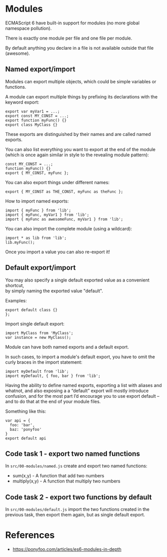# Modules

ECMAScript 6 have built-in support for modules (no more global namespace pollution).

There is exactly one module per file and one file per module. 

By default anything you declare in a file is not available outside that file (awesome). 

## Named export/import

Modules can export multiple objects, which could be simple variables or functions.

A module can export multiple things by prefixing its declarations with the keyword export:

```
export var myVar1 = ...;
export const MY_CONST = ...;
export function myFunc() {}
export class MyClass {}
```

These exports are distinguished by their names and are called named exports.

You can also list everything you want to export at the end of the module 
(which is once again similar in style to the revealing module pattern):

```
const MY_CONST = ...;
function myFunc() {}
export { MY_CONST, myFunc };
```

You can also export things under different names:

```
export { MY_CONST as THE_CONST, myFunc as theFunc };
```

How to import named exports:

```
import { myFunc } from 'lib';
import { myFunc, myVar1 } from 'lib';
import { myFunc as awesomeFunc, myVar1 } from 'lib';
```

You can also import the complete module (using a wildcard):

```
import * as lib from 'lib';
lib.myFunc();
```

Once you import a value you can also re-export it!

## Default export/import

You may also specify a single default exported value as a convenient shortcut,  
by simply naming the exported value "default".
 
Examples:

```
export default class {}
};
```

Import single default export:
```
import MyClass from 'MyClass';
var instance = new MyClass();
```

Module can have both named exports and a default export.

In such cases, to import a module's default export, you have to omit the curly braces in the import statement:

```
import myDefault from 'lib';
import myDefault, { foo, bar } from 'lib';
```

Having the ability to define named exports, exporting a list with aliases and whatnot,
and also exposing a a “default” export will mostly introduce confusion, 
and for the most part I’d encourage you to use export default – 
and to do that at the end of your module files.

Something like this:

```
var api = {
  foo: 'bar',
  baz: 'ponyfoo'
}
export default api
```

## Code task 1 - export two named functions

In `src/00-modules/named.js` create and export two named functions:
* sum(x,y) - A function that add two numbers
* multiply(x,y) - A function that multiply two numbers

## Code task 2 - export two functions by default

In `src/00-modules/default.js` import the two functions created in the previous task, 
then export them again, but as single default export.

# References

* https://ponyfoo.com/articles/es6-modules-in-depth